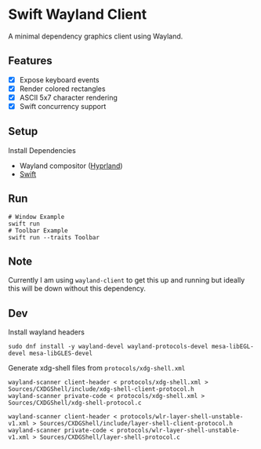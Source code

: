 # Swift Wayland Client

A minimal dependency graphics client using Wayland.

## Features

- [x] Expose keyboard events
- [x] Render colored rectangles
- [x] ASCII 5x7 character rendering
- [x] Swift concurrency support

## Setup

Install Dependencies

- Wayland compositor ([Hyprland](https://hypr.land/))
- [Swift](https://www.swift.org/install)

## Run

```
# Window Example
swift run
# Toolbar Example 
swift run --traits Toolbar
```

## Note

Currently I am using `wayland-client` to get this up and running but ideally 
this will be down without this dependency.

## Dev

Install wayland headers

```console
sudo dnf install -y wayland-devel wayland-protocols-devel mesa-libEGL-devel mesa-libGLES-devel
```

Generate xdg-shell files from `protocols/xdg-shell.xml`

```console
wayland-scanner client-header < protocols/xdg-shell.xml > Sources/CXDGShell/include/xdg-shell-client-protocol.h
wayland-scanner private-code < protocols/xdg-shell.xml > Sources/CXDGShell/xdg-shell-protocol.c

wayland-scanner client-header < protocols/wlr-layer-shell-unstable-v1.xml > Sources/CXDGShell/include/layer-shell-client-protocol.h
wayland-scanner private-code < protocols/wlr-layer-shell-unstable-v1.xml > Sources/CXDGShell/layer-shell-protocol.c
```
